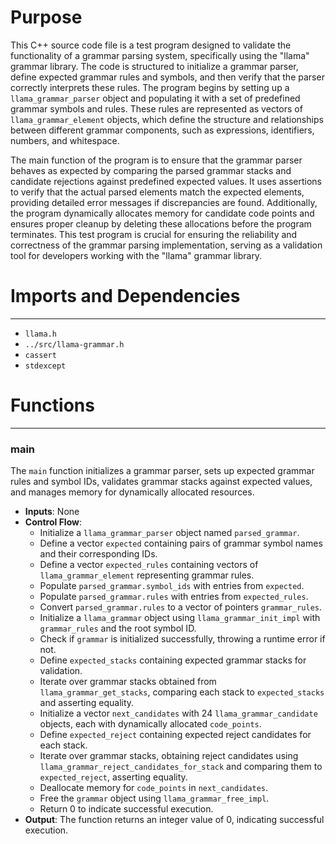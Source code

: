 # Purpose
This C++ source code file is a test program designed to validate the functionality of a grammar parsing system, specifically using the "llama" grammar library. The code is structured to initialize a grammar parser, define expected grammar rules and symbols, and then verify that the parser correctly interprets these rules. The program begins by setting up a `llama_grammar_parser` object and populating it with a set of predefined grammar symbols and rules. These rules are represented as vectors of `llama_grammar_element` objects, which define the structure and relationships between different grammar components, such as expressions, identifiers, numbers, and whitespace.

The main function of the program is to ensure that the grammar parser behaves as expected by comparing the parsed grammar stacks and candidate rejections against predefined expected values. It uses assertions to verify that the actual parsed elements match the expected elements, providing detailed error messages if discrepancies are found. Additionally, the program dynamically allocates memory for candidate code points and ensures proper cleanup by deleting these allocations before the program terminates. This test program is crucial for ensuring the reliability and correctness of the grammar parsing implementation, serving as a validation tool for developers working with the "llama" grammar library.
# Imports and Dependencies

---
- `llama.h`
- `../src/llama-grammar.h`
- `cassert`
- `stdexcept`


# Functions

---
### main<!-- {{#callable:main}} -->
The `main` function initializes a grammar parser, sets up expected grammar rules and symbol IDs, validates grammar stacks against expected values, and manages memory for dynamically allocated resources.
- **Inputs**: None
- **Control Flow**:
    - Initialize a `llama_grammar_parser` object named `parsed_grammar`.
    - Define a vector `expected` containing pairs of grammar symbol names and their corresponding IDs.
    - Define a vector `expected_rules` containing vectors of `llama_grammar_element` representing grammar rules.
    - Populate `parsed_grammar.symbol_ids` with entries from `expected`.
    - Populate `parsed_grammar.rules` with entries from `expected_rules`.
    - Convert `parsed_grammar.rules` to a vector of pointers `grammar_rules`.
    - Initialize a `llama_grammar` object using `llama_grammar_init_impl` with `grammar_rules` and the root symbol ID.
    - Check if `grammar` is initialized successfully, throwing a runtime error if not.
    - Define `expected_stacks` containing expected grammar stacks for validation.
    - Iterate over grammar stacks obtained from `llama_grammar_get_stacks`, comparing each stack to `expected_stacks` and asserting equality.
    - Initialize a vector `next_candidates` with 24 `llama_grammar_candidate` objects, each with dynamically allocated `code_points`.
    - Define `expected_reject` containing expected reject candidates for each stack.
    - Iterate over grammar stacks, obtaining reject candidates using `llama_grammar_reject_candidates_for_stack` and comparing them to `expected_reject`, asserting equality.
    - Deallocate memory for `code_points` in `next_candidates`.
    - Free the `grammar` object using `llama_grammar_free_impl`.
    - Return 0 to indicate successful execution.
- **Output**: The function returns an integer value of 0, indicating successful execution.



